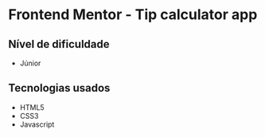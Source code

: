 # Frontend Mentor - Tip calculator app

## Nível de dificuldade
- Júnior

## Tecnologias usados
- HTML5
- CSS3
- Javascript
